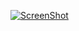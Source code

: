 [![ScreenShot](https://i.ytimg.com/vi/VVhsK5jH6u8/hqdefault.jpg)](http://www.youtube.com/watch?v=VVhsK5jH6u8&list=PL68F511F6E3C122EB)